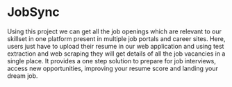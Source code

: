 # JobSync

Using this project we can get all the job openings which are relevant to our skillset in one platform present in multiple job portals and career sites.
Here, users just have to upload their resume in our web application and using test extraction and web scraping they will get details of all the job vacancies in a single place.
It provides a one step solution to prepare for job interviews, access new opportunities,  improving your resume score and landing your dream job.
